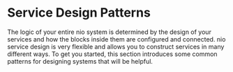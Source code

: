 # Service Design Patterns

The logic of your entire nio system is determined by the design of your services and how the blocks inside them are configured and connected. nio service design is very flexible and allows you to construct services in many different ways. To get you started, this section introduces some common patterns for designing systems that will be helpful.
